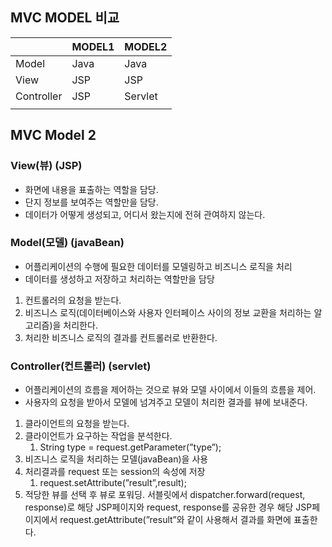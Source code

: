 ## MVC MODEL 비교

|  | MODEL1 | MODEL2 |
| --- | --- | --- |
| Model | Java | Java |
| View | JSP | JSP |
| Controller | JSP | Servlet |
|  |  |  |

## MVC Model 2

### View(뷰) (JSP)

- 화면에 내용을 표출하는 역할을 담당.
- 단지 정보를 보여주는 역할만을 담당.
- 데이터가 어떻게 생성되고, 어디서 왔는지에 전혀 관여하지 않는다.

### Model(모델) (javaBean)

- 어플리케이션의 수행에 필요한 데이터를 모델링하고 비즈니스 로직을 처리
- 데이터를 생성하고 저장하고 처리하는 역할만을 담당
1. 컨트롤러의 요청을 받는다.
2. 비즈니스 로직(데이터베이스와 사용자 인터페이스 사이의 정보 교환을 처리하는 알고리즘)을 처리한다.
3. 처리한 비즈니스 로직의 결과를 컨트롤러로 반환한다.

### Controller(컨트롤러) (servlet)

- 어플리케이션의 흐름을 제어하는 것으로 뷰와 모델 사이에서 이들의 흐름을 제어.
- 사용자의 요청을 받아서 모델에 넘겨주고 모델이 처리한 결과를 뷰에 보내준다.
1. 클라이언트의 요청을 받는다.
2. 클라이언트가 요구하는 작업을 분석한다.
    1. String type = request.getParameter(”type”);
3. 비즈니스 로직을 처리하는 모델(javaBean)을 사용
4. 처리결과를 request 또는 session의 속성에 저장
    1. request.setAttribute(”result”,result);
5. 적당한 뷰를 선택 후 뷰로 포워딩. 서블릿에서 dispatcher.forward(request, response)로 해당 JSP페이지와 request, response를 공유한 경우 해당 JSP페이지에서 request.getAttribute(”result”와 같이 사용해서 결과를 화면에 표출한다.
